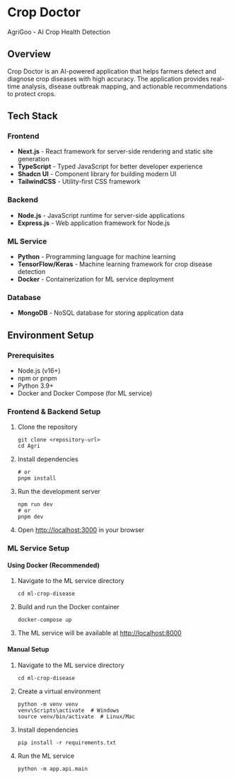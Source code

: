 # Crop Doctor

AgriGoo - AI Crop Health Detection

## Overview

Crop Doctor is an AI-powered application that helps farmers detect and diagnose crop diseases with high accuracy. The application provides real-time analysis, disease outbreak mapping, and actionable recommendations to protect crops.

## Tech Stack

### Frontend
- **Next.js** - React framework for server-side rendering and static site generation
- **TypeScript** - Typed JavaScript for better developer experience
- **Shadcn UI** - Component library for building modern UI
- **TailwindCSS** - Utility-first CSS framework

### Backend
- **Node.js** - JavaScript runtime for server-side applications
- **Express.js** - Web application framework for Node.js

### ML Service
- **Python** - Programming language for machine learning
- **TensorFlow/Keras** - Machine learning framework for crop disease detection
- **Docker** - Containerization for ML service deployment

### Database
- **MongoDB** - NoSQL database for storing application data

## Environment Setup

### Prerequisites
- Node.js (v16+)
- npm or pnpm
- Python 3.9+
- Docker and Docker Compose (for ML service)

### Frontend & Backend Setup
1. Clone the repository
   ```
   git clone <repository-url>
   cd Agri
   ```

2. Install dependencies
   ```
   # or
   pnpm install
   ```

3. Run the development server
   ```
   npm run dev
   # or
   pnpm dev
   ```

4. Open [http://localhost:3000](http://localhost:3000) in your browser

### ML Service Setup

#### Using Docker (Recommended)
1. Navigate to the ML service directory
   ```
   cd ml-crop-disease
   ```

2. Build and run the Docker container
   ```
   docker-compose up
   ```

3. The ML service will be available at [http://localhost:8000](http://localhost:8000)

#### Manual Setup
1. Navigate to the ML service directory
   ```
   cd ml-crop-disease
   ```

2. Create a virtual environment
   ```
   python -m venv venv
   venv\Scripts\activate  # Windows
   source venv/bin/activate  # Linux/Mac
   ```

3. Install dependencies
   ```
   pip install -r requirements.txt
   ```

4. Run the ML service
   ```
   python -m app.api.main
   ```